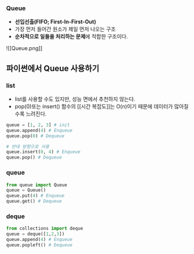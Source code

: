 ### Queue
+ **선입선출(FIFO; First-In-First-Out)**
+ 가장 먼저 들어간 원소가 제일 먼저 나오는 구조
+ **순차적으로 일들을 처리하는 문제**에 적합한 구조이다.

![[Queue.png]]

## 파이썬에서 Queue 사용하기
### list
+ list를 사용할 수도 있지만, 성능 면에서 추천하지 않는다.
+ pop(0)또는 insert() 함수의 [[시간 복잡도]]는 O(n)이기 때문에 데이터가 많아질수록 느려진다.
```python
queue = [1, 2, 3] # init
queue.append(4) # Enqueue
queue.pop(0) # Dequeue

# 반대 방향으로 사용
queue.insert(0, 4) # Enqueue
queue.pop() # Dequeue
```
### queue
```python
from queue import Queue
queue = Queue()
queue.put(4) # Enqueue
queue.get() # Dequeue
```
### deque
```python
from collections import deque
queue = deque([1,2,3])
queue.append(4) # Enqueue
queue.popleft() # Dequeue
```